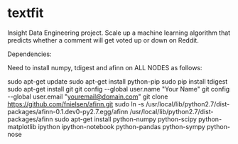 # textfit
Insight Data Engineering project.  Scale up a machine learning algorithm that predicts whether a comment will get voted up or down on Reddit.

Dependencies:

Need to install numpy, tdigest and afinn on ALL NODES as follows:

sudo apt-get update
sudo apt-get install python-pip
sudo pip install tdigest
sudo apt-get install git
git config --global user.name "Your Name"
git config --global user.email "youremail@domain.com"
git clone https://github.com/fnielsen/afinn.git
sudo ln -s /usr/local/lib/python2.7/dist-packages/afinn-0.1.dev0-py2.7.egg/afinn /usr/local/lib/python2.7/dist-packages/afinn
sudo apt-get install python-numpy python-scipy python-matplotlib ipython ipython-notebook python-pandas python-sympy python-nose



